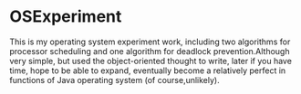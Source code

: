 # OSExperiment
This is my operating system experiment work, including two algorithms for processor scheduling and one algorithm for deadlock prevention.Although very simple, but used the object-oriented thought to write, later if you have time, hope to be able to expand, eventually become a relatively perfect in functions of Java operating system (of course,unlikely).
